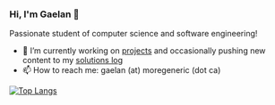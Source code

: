### Hi, I'm Gaelan 👋

Passionate student of computer science and software engineering!

- 🔭 I’m currently working on [projects](https://moregeneric.ca/projects) and occasionally pushing new content to my [solutions log](https://moregeneric.ca/solutions)
- 📫 How to reach me: gaelan (at) moregeneric (dot ca)

[![Top Langs](https://github-readme-stats.vercel.app/api/top-langs/?username=gaelanmcmillan&layout=compact&theme=github_dark)](https://github.com/anuraghazra/github-readme-stats)
